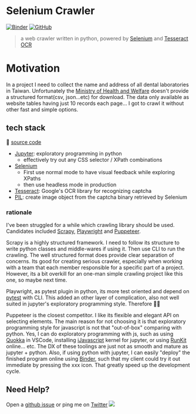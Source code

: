 # Selenium Crawler

[![Binder][binder-logo]][binder-ipynb] [![GitHub](https://img.shields.io/github/license/hoishing/selenium-crawler)](https://opensource.org/licenses/MIT)

> a web crawler written in python, powered by [Selenium][selenium] and [Tesseract OCR][pytesseract]

# Motivation

In a project I need to collect the name and address of all dental laboratories in Taiwan. Unfortunately the [Ministry of Health and Welfare][mohw] doesn't provide a structured format(csv, json...etc) for download. The data only available as website tables having just 10 records each page... I got to crawl it without other fast and simple options.

## tech stack

🔗 [source code](https://github.com/hoishing/selenium-crawler)

- [Jupyter][jupyter]: exploratory programming in python
  - effectively try out any CSS selector / XPath combinations
- [Selenium][selenium]
  - First use normal mode to have visual feedback while exploring XPaths
  - then use headless mode in production
- [Tesseract][pytesseract]: Google's OCR library for recognizing captcha
- [PIL][pil]: create image object from the captcha binary retrieved by Selenium

### rationale

I've been struggled for a while which crawling library should be used. Candidates included [Scrapy][scrapy], [Playwright][playwright] and [Puppeteer][puppeteer].

Scrapy is a highly structured framework. I need to follow its structure to write python classes and middle-wares if using it. Then use CLI to run the crawling. The well structured format does provide clear separation of concerns. Its good for creating serious crawler, especially when working with a team that each member responsible for a specific part of a project. However, its a bit overkill for an one-man simple crawling project like this one, so maybe next time.

Playwright, as pytest plugin in python, its more test oriented and depend on [pytest] with CLI. This added an other layer of complication, also not well suited in jupyter's exploratory programming style. Therefore 🙅‍♀️

Puppeteer is the closest competitor. I like its flexible and elegant API on selecting elements. The main reason for not choosing it is that exploratory programming style for javascript is not that "out-of-box" comparing with python. Yes, I can do exploratory programming with js, such as using [Quokka][quokka] in VSCode, installing [iJavascript][ijs] kernel for jupyter, or using [RunKit][runkit] online... etc. The DX of these toolings are just not as smooth and mature as jupyter + python. Also, if using python with jupyter, I can easily "deploy" the finished program online using [Binder][binder], such that my client could try it out immediate by pressing the xxx icon. That greatly speed up the development cycle.

## Need Help?

Open a [github issue](https://github.com/hoishing/selenium-crawler/issues) or ping me on [Twitter](https://twitter.com/hoishing) ![](https://api.iconify.design/logos/twitter.svg?width=20)

[jupyter]: https://docs.jupyter.org/
[mohw]: https://mohw.gov.tw/
[pytesseract]: https://github.com/madmaze/pytesseract
[pil]: https://pillow.readthedocs.io
[selenium]: https://selenium-python.readthedocs.io
[scrapy]: https://scrapy.org
[playwright]: https://github.com/microsoft/playwright
[puppeteer]: https://github.com/puppeteer/puppeteer
[pytest]: https://github.com/pytest-dev/pytest
[runkit]: https://runkit.com
[quokka]: https://quokkajs.com
[ijs]: https://github.com/n-riesco/ijavascript
[binder]: https://mybinder.org
[binder-logo]: https://mybinder.org/badge_logo.svg
[binder-ipynb]: https://mybinder.org/v2/gh/hoishing/selenium-crawler/HEAD?labpath=selenium.ipynb